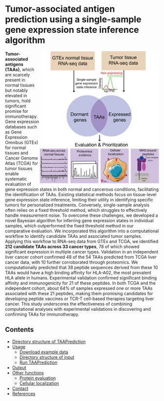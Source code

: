 
# Tumor-associated antigen prediction using a single-sample gene expression state inference algorithm

<img src="Image/Pipeline.png" alt="Logo" width="390" align = "right">

**Tumor-associated antigens (TAAs)**, which are scarcely present in normal tissues but notably elevated in tumors, hold significant promise for immunotherapy. Gene expression databases such as Gene Expression Omnibus (GTEx) for normal tissues and Cancer Genome Atlas (TCGA) for tumor tissues enable systematic evaluation of gene expression states in both normal and cancerous conditions, facilitating the identification of TAAs. Existing statistical methods focus on tissue-level gene expression state inference, limiting their utility in identifying specific tumors for personalized treatments. Conversely, single-sample analysis often relies on a fixed threshold method, which struggles to effectively handle measurement noise. To overcome these challenges, we developed a novel Bayesian algorithm for inferring gene expression states in individual samples, which outperformed the fixed threshold method in our comparative evaluation. We incorporated this algorithm into a computational workflow to identify candidate TAAs and associated tumor samples. Applying this workflow to RNA-seq data from GTEx and TCGA, we identified **212 candidate TAAs across 33 cancer types**, 78 of which showed significant expression in multiple cancer types. Validation in an independent liver cancer cohort confirmed 48 of the 54 TAAs predicted from TCGA liver cancer data, with 10 further corroborated through proteomics. We computationally predicted that 38 peptide sequences derived from these 10 TAAs would have a high binding affinity for HLA-A02, the most prevalent HLA allele in humans. Experimental validation confirmed significant binding affinity and immunogenicity for 21 of these peptides. In both TCGA and the independent cohort, about 64% of samples expressed one or more TAAs associated with these 21 peptides, making them promising candidates for developing peptide vaccines or TCR-T cell-based therapies targeting liver cancer. This study underscores the effectiveness of combining computational analyses with experimental validations in discovering and confirming TAAs for immunotherapy.

## Contents

- [Directory structure of TAAPrediction](#directory-structure-of-taaprediction)
- [Usage](#usage)
  - [Download example data](#download-example-data)
  - [Directory structure of input](#directory-structure-of-input) 
  - [Run TAAPrediction](#run-taaprediction)
- [Output](#output)
- [Other functions](#Other-functions)
  - [Protein evaluation](#quantification-for-tmt-dataset)
  - [Cellular localization](#cellular-localization) 
- [Contact](#contact)
- [References](#references)
